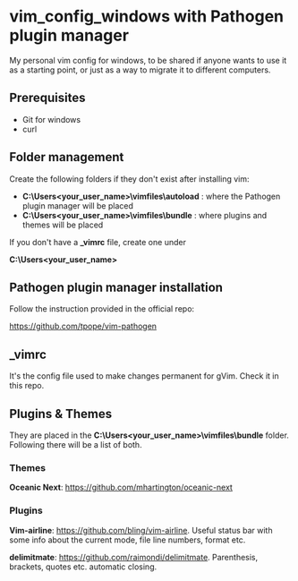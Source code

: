 # vim_config_windows with Pathogen plugin manager
My personal vim config for windows, to be shared if anyone wants to use it as a starting point, or just as a way to migrate it to different computers.

## Prerequisites

* Git for windows
* curl

## Folder management

Create the following folders if they don't exist after installing vim:

* **C:\Users\<your_user_name>\vimfiles\autoload** : where the Pathogen plugin manager will be placed
* **C:\Users\<your_user_name>\vimfiles\bundle** : where plugins and themes will be placed

If you don't have a **_vimrc** file, create one under

**C:\Users\<your_user_name>**

## Pathogen plugin manager installation

Follow the instruction provided in the official repo:

https://github.com/tpope/vim-pathogen

## _vimrc

It's the config file used to make changes permanent for gVim.
Check it in this repo.

## Plugins & Themes
They are placed in the **C:\Users\<your_user_name>\vimfiles\bundle** folder. Following there will be a list of both.

### Themes

**Oceanic Next**: https://github.com/mhartington/oceanic-next

### Plugins

**Vim-airline**: https://github.com/bling/vim-airline. Useful status bar with some info about the current mode, file line numbers, format etc.

**delimitmate**: https://github.com/raimondi/delimitmate. Parenthesis, brackets, quotes etc. automatic closing.